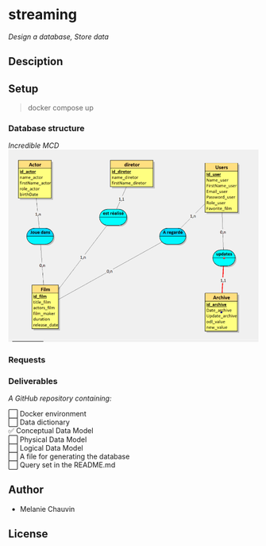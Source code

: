# streaming


*Design a database, Store data*

## Desciption

## Setup

> docker compose up

### Database structure

*Incredible MCD*
![Model conceptuel de données](merise/looping_img.PNG)


### Requests


### Deliverables

*A GitHub repository containing:*

⬜ Docker environment  
⬜ Data dictionary  
✅ Conceptual Data Model   
⬜ Physical Data Model   
⬜ Logical Data Model   
⬜ A file for generating the database    
⬜ Query set in the README.md  

## Author

* Melanie Chauvin

## License

